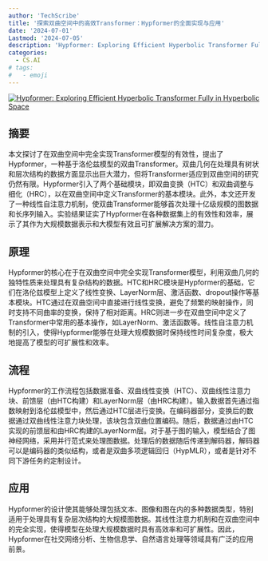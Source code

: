 ```yaml
---
author: 'TechScribe'
title: '探索双曲空间中的高效Transformer：Hypformer的全面实现与应用'
date: '2024-07-01'
Lastmod: '2024-07-05'
description: 'Hypformer: Exploring Efficient Hyperbolic Transformer Fully in Hyperbolic Space'
categories:
  - CS.AI
# tags:
#   - emoji
---
```


[![Hypformer: Exploring Efficient Hyperbolic Transformer Fully in Hyperbolic Space](https://arxiv-research-1301205113.cos.ap-guangzhou.myqcloud.com/images/2407.01290v1.pdf_0.jpg)](https://arxiv.org/abs/2407.01290v1)

## 摘要

本文探讨了在双曲空间中完全实现Transformer模型的有效性，提出了Hypformer，一种基于洛伦兹模型的双曲Transformer。双曲几何在处理具有树状和层次结构的数据方面显示出巨大潜力，但将Transformer适应到双曲空间的研究仍然有限。Hypformer引入了两个基础模块，即双曲变换（HTC）和双曲调整与细化（HRC），以在双曲空间中定义Transformer的基本模块。此外，本文还开发了一种线性自注意力机制，使双曲Transformer能够首次处理十亿级规模的图数据和长序列输入。实验结果证实了Hypformer在各种数据集上的有效性和效率，展示了其作为大规模数据表示和大模型有效且可扩展解决方案的潜力。<!--more-->

## 原理

Hypformer的核心在于在双曲空间中完全实现Transformer模型，利用双曲几何的独特性质来处理具有复杂结构的数据。HTC和HRC模块是Hypformer的基础，它们在洛伦兹模型上定义了线性变换、LayerNorm层、激活函数、dropout操作等基本模块。HTC通过在双曲空间中直接进行线性变换，避免了频繁的映射操作，同时支持不同曲率的变换，保持了相对距离。HRC则进一步在双曲空间中定义了Transformer中常用的基本操作，如LayerNorm、激活函数等。线性自注意力机制的引入，使得Hypformer能够在处理大规模数据时保持线性时间复杂度，极大地提高了模型的可扩展性和效率。

## 流程

Hypformer的工作流程包括数据准备、双曲线性变换（HTC）、双曲线性注意力块、前馈层（由HTC构建）和LayerNorm层（由HRC构建）。输入数据首先通过指数映射到洛伦兹模型中，然后通过HTC层进行变换。在编码器部分，变换后的数据通过双曲线性注意力块处理，该块包含双曲位置编码。随后，数据通过由HTC实现的前馈层和由HRC构建的LayerNorm层。对于基于图的输入，模型结合了图神经网络，采用并行范式来处理图数据。处理后的数据随后传递到解码器，解码器可以是编码器的类似结构，或者是双曲多项逻辑回归（HypMLR），或者是针对不同下游任务的定制设计。

## 应用

Hypformer的设计使其能够处理包括文本、图像和图在内的多种数据类型，特别适用于处理具有复杂层次结构的大规模图数据。其线性注意力机制和在双曲空间中的完全实现，使得模型在处理大规模数据时具有高效率和可扩展性。因此，Hypformer在社交网络分析、生物信息学、自然语言处理等领域具有广泛的应用前景。